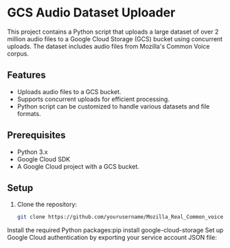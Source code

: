 # GCS Audio Dataset Uploader

This project contains a Python script that uploads a large dataset of over 2 million audio files to a Google Cloud Storage (GCS) bucket using concurrent uploads. The dataset includes audio files from Mozilla's Common Voice corpus.

## Features
- Uploads audio files to a GCS bucket.
- Supports concurrent uploads for efficient processing.
- Python script can be customized to handle various datasets and file formats.

## Prerequisites
- Python 3.x
- Google Cloud SDK
- A Google Cloud project with a GCS bucket.

## Setup

1. Clone the repository:
   ```bash
   git clone https://github.com/yourusername/Mozilla_Real_Common_voice.git

Install the required Python packages:pip install google-cloud-storage
Set up Google Cloud authentication by exporting your service account JSON file:

